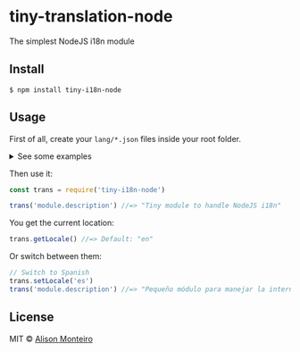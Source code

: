 # tiny-translation-node
The simplest NodeJS i18n module

## Install

```
$ npm install tiny-i18n-node
```

## Usage

First of all, create your `lang/*.json` files inside your root folder.

<details><summary>See some examples</summary>
<p>

en.json

```json
{
  "module": {
    "description": "The simplest NodeJS i18n module"
  }
}
```

es.json
```json
{
  "module": {
    "description": "El módulo de internacionalización NodeJS más sencillo"
  }
}
```

br.json
```json
{
  "module": {
    "description": "O mais simples módulo de internacionalização utilizando NodeJS"
  }
}
```
</p>
</details>

Then use it:

```javascript
const trans = require('tiny-i18n-node')

trans('module.description') //=> "Tiny module to handle NodeJS i18n"
```

You get the current location:

```javascript
trans.getLocale() //=> Default: "en"
```

Or switch between them:

```javascript
// Switch to Spanish
trans.setLocale('es')
trans('module.description') //=> "Pequeño módulo para manejar la internacionalización de Node JS"
```

## License

MIT © [Alison Monteiro](https://alisonmonteiro.com.br/)
